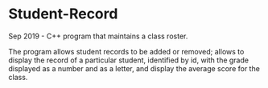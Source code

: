# Student-Record
Sep 2019 - C++ program that maintains a class roster. 

The program allows student records to be added or removed; allows to display the record of a particular student, identified by id, with the grade displayed as a number and as a letter, and display the average score for the class.
